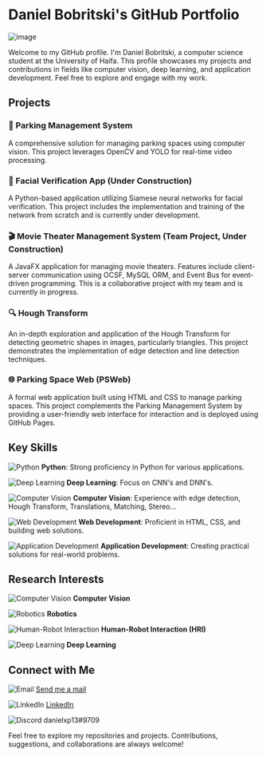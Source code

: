 # Daniel Bobritski's GitHub Portfolio

![image](https://github.com/danielbob32/danielbob32/assets/120675110/989f721d-a3f4-4273-8047-79bde3021b4e)


Welcome to my GitHub profile. I'm Daniel Bobritski, a computer science student at the University of Haifa. This profile showcases my projects and contributions in fields like computer vision, deep learning, and application development. Feel free to explore and engage with my work.


## Projects

### 🚗 Parking Management System
A comprehensive solution for managing parking spaces using computer vision. This project leverages OpenCV and YOLO for real-time video processing.

### 📸 Facial Verification App (Under Construction)
A Python-based application utilizing Siamese neural networks for facial verification. This project includes the implementation and training of the network from scratch and is currently under development.

### 🎬 Movie Theater Management System (Team Project, Under Construction)
A JavaFX application for managing movie theaters. Features include client-server communication using OCSF, MySQL ORM, and Event Bus for event-driven programming. This is a collaborative project with my team and is currently in progress.

### 🔍 Hough Transform
An in-depth exploration and application of the Hough Transform for detecting geometric shapes in images, particularly triangles. This project demonstrates the implementation of edge detection and line detection techniques.

### 🌐 Parking Space Web (PSWeb)
A formal web application built using HTML and CSS to manage parking spaces. This project complements the Parking Management System by providing a user-friendly web interface for interaction and is deployed using GitHub Pages.

## Key Skills

![Python](https://img.icons8.com/color/48/000000/python.png) **Python**: Strong proficiency in Python for various applications.

![Deep Learning](https://img.icons8.com/color/48/000000/artificial-intelligence.png) **Deep Learning**: Focus on CNN's and DNN's.

![Computer Vision](https://img.icons8.com/color/48/000000/computer.png) **Computer Vision**: Experience with edge detection, Hough Transform, Translations, Matching, Stereo...

![Web Development](https://img.icons8.com/color/48/000000/html-5.png) **Web Development**: Proficient in HTML, CSS, and building web solutions.

![Application Development](https://img.icons8.com/color/48/000000/application-window.png) **Application Development**: Creating practical solutions for real-world problems.

## Research Interests

![Computer Vision](https://img.icons8.com/color/48/000000/computer.png) **Computer Vision**

![Robotics](https://img.icons8.com/color/48/000000/robot.png) **Robotics**

![Human-Robot Interaction](https://img.icons8.com/color/48/000000/cyborg.png) **Human-Robot Interaction (HRI)**

![Deep Learning](https://img.icons8.com/color/48/000000/artificial-intelligence.png) **Deep Learning**

## Connect with Me

![Email](https://img.icons8.com/color/48/000000/email.png) [Send me a mail](mailto:danielbob32@gmail.com)

![LinkedIn](https://img.icons8.com/color/48/000000/linkedin.png) [LinkedIn](https://www.linkedin.com/in/danielbobritski)

![Discord](https://img.icons8.com/color/48/000000/discord-logo.png) danielxp13#9709

Feel free to explore my repositories and projects. Contributions, suggestions, and collaborations are always welcome!
